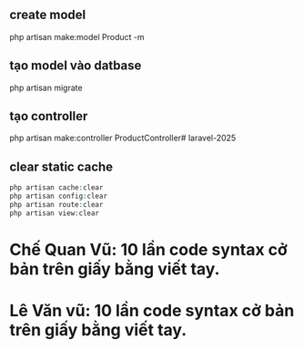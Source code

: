 ## create model
php artisan make:model Product -m
## tạo model vào datbase
php artisan migrate
## tạo controller
php artisan make:controller ProductController# laravel-2025
## clear static cache
```php
php artisan cache:clear
php artisan config:clear
php artisan route:clear
php artisan view:clear
```
# Chế Quan Vũ: 10 lần code syntax cở bản trên giấy bằng viết tay.
# Lê Văn vũ: 10 lần code syntax cở bản trên giấy bằng viết tay.